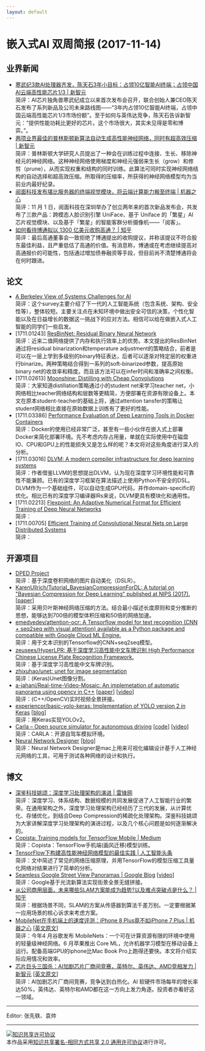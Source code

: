 ```yaml
---
layout: default
---
```


# 嵌入式AI 双周简报 (2017-11-14)

## 业界新闻

- [寒武纪3款AI处理器齐发，陈天石3年小目标：占领10亿智能AI终端；占领中国AI云端高性能芯片1/3 | 新智元](https://mp.weixin.qq.com/s?timestamp=1510651761&src=3&ver=1&signature=VVbCCFGdhnib9UHziJcEvXH1oU9L2jQ4SJQBcYVKilDmi*NbqEut3Xuk*1Dh5sKzSsbzNP0zTtqjq70w0ory-GQ83TjfaC03Fdw7ajfYhra6Gi1DXImuzfjnpIpxoVcT-FnAHklFtEMUIdy-y5GAVThf3*vsT6-g6PoleTGBm2o=) <br />
简评：AI芯片独角兽寒武纪成立以来首次发布会召开，联合创始人兼CEO陈天石发布了系列新品及公司未来路线图——“3年内占领10亿智能AI终端，占领中国云端高性能芯片1/3市场份额”。至于如何与英伟达竞争，陈天石告诉新智元：“提供性能功耗比更好的芯片。这个市场很大，其实未见得是零和博弈。”。
- [两项业界最佳的普林斯顿新算法自动生成高性能神经网络，同时有超高效压缩 | 新智元](https://mp.weixin.qq.com/s?timestamp=1510651739&src=3&ver=1&signature=VVbCCFGdhnib9UHziJcEvRoYvJGiaDTMYilDhkqlT5k7DFJ0k9W8DKmYYk5SvqA0it7XFeHsKlXJ3f0xAdQuXFNEqeYw8DJ7yuPiLFk6IYKLquvpL16a80ms*L27lptGJTyHaAPWcL4-rEg2svxkSZO*w6YCQZ*-TpCQbMv0thE=) <br />
简评：普林斯顿大学研究人员提出了一种会在训练过程中连接、生长、移除神经元的神经网络。这种神经网络使用梯度和神经元强弱来生长（grow）和修剪（prune），从而实现权重和结构的同时训练。此算法可同时实现神经网络结构的自动选择和超高效压缩。所取得的压缩率，所获得的神经网络模型均为当前业内最好纪录。
- [阅面科技发布堪比服务器的终端视觉模块，将云端计算能力搬至终端 | 机器之心](https://mp.weixin.qq.com/s?timestamp=1510652144&src=3&ver=1&signature=VVbCCFGdhnib9UHziJcEvRPXlaG0XB7H9TSQbqZDna31FbbWi1rNDSafBnfMt85qqFTkmaq8WoKW6OKzfaFFiW7MrslH9BdQsj*3PKJ1gKBAdpqSfnuhSyXW7Iwxri1sx1ZJ52LVmDyBLeqyHA8zx03bDc1Z4bCV7LoL52T6KgA=) <br />
简评：11 月 1 日，阅面科技在深圳举办了创立两年来的首次新品发布会，共发布了三款产品：跨模态人脸识别引擎 UniFace、基于 Uniface 的「繁星」AI 芯片视觉模块、以及基于「繁星」的智能客群分析摄像机——「阅客」。
- [如何看待博通拟以 1300 亿美元收购高通？ | 知乎](https://www.zhihu.com/question/67615840/answer/255421766) <br />
简评：最后高通董事会一致拒绝了博通提出的收购提议，并称该提议不符合股东最佳利益，且严重低估了高通的价值。有消息称，博通或在考虑继续提高对高通报价的可能性，包括通过增加债券融资等手段，但目前尚不清楚博通将会在何时跟进。


## 论文

- [A Berkeley View of Systems Challenges for AI](https://www2.eecs.berkeley.edu/Pubs/TechRpts/2017/EECS-2017-159.pdf) <br />
简评：这个survey主要介绍了下一代的人工智能系统（包含系统、架构、安全性等），整体较短。主要关注点在未知环境中做出安全可信的决策，个性化智能以及在日益增长的数据这一挑战下的应对方法。相信可以给在做嵌入式人工智能的同学们一些启发。
- [1711.01243] [ResBinNet: Residual Binary Neural Network](https://arxiv.org/abs/1711.01243) <br />
简评：近来二值网络提供了内存和执行效率上的优势。本文提出的ResBinNet通过将residual binarization和temperature adjustment的策略结合，前者是可以在一层上学到多级别的binary特征表达，后者可以逐渐对特定层的权重进行binarize。两种策略结合得到一系列的soft-binarized参数，提高原始binary net的收敛率和精度。而且该方法可以在infer时间和准确率之间权衡。
- [1711.02613] [Moonshine: Distilling with Cheap Convolutions](https://arxiv.org/abs/1711.02613) <br />
简评：大家知道distillation策略通过小的student net来学习teacher net，小网络相比teacher网络结构和层数等更精简，方便部署在资源有限设备上。本文在原本student-teacher的基础上将，通过attention tansfer的策略让student网络相比直接在原始数据上训练有了更好的性能。
- [1711.03386] [Performance Evaluation of Deep Learning Tools in Docker Containers](https://arxiv.org/abs/1711.03386) <br />
简评：Docker的使用已经非常广泛，甚至有一些小伙伴在嵌入式上部署Docker来简化部署环境。先不考虑内存占用量，单就在实际使用中在磁盘IO、CPU和GPU上的性能损失又是怎么样的呢？本文将对这些角度进行深入的分析。
- [1711.03016] [DLVM: A modern compiler infrastructure for deep learning systems](https://arxiv.org/abs/1711.03016) <br />
简评：作者借鉴LLVM的思想提出DLVM，认为现在深度学习环境性能和可靠性不能兼顾。已有的深度学习框架在算法描述上使用Python不安全的DSL。DLVM作为一个基础组件，可以自动生成GPU代码，并作domain-specific的优化。相比已有的深度学习编译器IRs来说，DLVM更具有模块化和通用性。
- [1711.02213] [Flexpoint: An Adaptive Numerical Format for Efficient Training of Deep Neural Networks](https://arxiv.org/abs/1711.02213) <br />
简评：
- [1711.00705] [Efficient Training of Convolutional Neural Nets on Large Distributed Systems](https://arxiv.org/abs/1711.00705) <br />
简评：


## 开源项目

- [DPED Project](http://people.ee.ethz.ch/~ihnatova/) <br />
简评：基于深度卷积网络的图片自动美化（DSLR）。
- [KarenUllrich/Tutorial_BayesianCompressionForDL: A tutorial on "Bayesian Compression for Deep Learning" published at NIPS (2017).](https://github.com//KarenUllrich/Tutorial_BayesianCompressionForDL) [[paper](https://arxiv.org/abs/1705.08665)] <br />
简评：采用贝叶斯神经网络压缩的方法。结合最小描述长度原则和变分推断的思想，能够达到700倍的模型体积压缩和50倍的网络加速。
- [emedvedev/attention-ocr: A Tensorflow model for text recognition (CNN + seq2seq with visual attention) available as a Python package and compatible with Google Cloud ML Engine.](https://github.com//emedvedev/attention-ocr) <br />
简评：用于文本识别的Tensorflow的CNN+seq2seq模型。
- [zeusees/HyperLPR: 基于深度学习高性能中文车牌识别 High Performance Chinese License Plate Recognition Framework.](https://github.com//zeusees/HyperLPR) <br />
简评：基于深度学习高性能中文车牌识别。
- [zhixuhao/unet: unet for image segmentation](https://github.com/zhixuhao/unet) <br />
简评：(Keras)Unet图像分割。
- [a-jahani/Real-time-Video-Mosaic: An implemetation of automatic panorama using opencv in C++](https://github.com//a-jahani/Real-time-Video-Mosaic) [[paper](http://ieeexplore.ieee.org/document/7886813/)] [[video](https://weibo.com/tv/v/FuGU2rksQ?fid=1034:51c7bf9fcfeb6d58f4ec80ebb9075712)]<br />
简评：(C++/OpenCV)实时视频全景拼接。
- [experiencor/basic-yolo-keras: Implementation of YOLO version 2 in Keras](https://github.com//experiencor/basic-yolo-keras) [[blog](https://experiencor.github.io/yolo_keras.html)] <br />
简评：用Keras实现YOLOv2。
- [Carla – Open source simulator for autonomous driving](http://carla.org/) [[code](https://github.com/carla-simulator/carla)] [[video](https://weibo.com/tv/v/FuUhUEL31?fid=1034:9fd5399bbb60e1a7e6ed6e7537bbfb55)] <br />
简评：CARLA：开源自驾车模拟环境。
- [Neural Network Designer](https://itunes.apple.com/cn/app/id1294441403) [[blog](https://www.objectsandsuch.com/neural-network-designer)]<br />
简评：Neural Network Designer是mac上用来可视化编辑设计基于人工神经元网络的工具，可用于测试各种网络的设计和执行。



## 博文

- [深鉴科技姚颂：深度学习处理架构的演进 | 雷锋网](https://www.leiphone.com/news/201710/9EFp9GekEnMcMHyg.html) <br />
简评：深度学习、体系结构、数据规模的共同发展促进了人工智能行业的繁荣。在通用架构之外，深度学习处理架构已经经历了三代的发展，从计算优化、存储优化，到结合Deep Compression的稀疏化处理架构。深鉴科技姚颂为大家讲解深度学习处理架构的演进过程，以及几个核心问题是如何逐渐解决的。
- [Copista: Training models for TensorFlow Mobile | Medium](https://medium.com/@tinyline/copista-training-models-for-tensorflow-mobile-2cf4cb1674e4) <br />
简评：Copista：TensorFlow手机端(画风迁移)模型训练。
- [TensorFlow下构建高性能神经网络模型的最佳实践 | 人工智能头条](https://mp.weixin.qq.com/s/9iBjwM3EYleMUlAzkKlVJg) <br />
简评：文中简述了常见的网络压缩原理，并用TensorFlow的模型压缩工具量化网络对结果进行了简单的分析。
- [Seamless Google Street View Panoramas | Google Blog](https://research.googleblog.com/2017/11/seamless-google-street-view-panoramas.html) [[video](https://weibo.com/tv/v/FunJ3rPCv?fid=1034:b094772598613db5b1e40cbc4f3bbfe9)] <br />
简评：Google基于光流新算法实现街景全景无缝拼接。
- [从公司商用层面，未来哪些SLAM方案能成为趋势?以及难点突破点是什么？ | 知乎](https://www.zhihu.com/question/53232703) <br />
简评：根据场景不同，SLAM的方案从传感器到算法千差万别。一定要根据某一应用场景的核心诉求来考虑方案。
- [MobileNet在手机端上的速度评测：iPhone 8 Plus竟不如iPhone 7 Plus | 机器之心](https://mp.weixin.qq.com/s/mcK8M6pnHiZZRAkYVdaYGQ) [[英文原文](https://medium.com/vitalify-asia/real-time-deep-learning-in-mobile-application-25cf601a8976)] <br />
简评：今年4 月谷歌发布 MobileNets：一个可在计算资源有限的环境中使用的轻量级神经网络。6 月苹果推出 Core ML，允许机器学习模型在移动设备上运行。配备高端GPU的iphone比Mac Book Pro上跑得还要快。本文将介绍实际应用情况和效率。
- [芯片巨头三国杀：AI加剧芯片厂商间竞赛，英特尔、英伟达、AMD竞相发力 | 新智元](https://mp.weixin.qq.com/s/nAHJENflvt_o1-LAyDicFw) [[英文原文](https://www.wsj.com/articles/artificial-intelligence-is-fueling-an-arms-race-among-chip-makers-1510228801)] <br />
简评：AI加剧芯片厂商间竞赛，竞争达到白热化。AI 软硬件市场每年的增长率达50%，英伟达、英特尔和AMD都在这一方向上发力角逐。投资者亦看好这一领域。



----

Editor: 张先轶、袁帅

----

<a rel="license" href="http://creativecommons.org/licenses/by-sa/2.0/"><img alt="知识共享许可协议" style="border-width:0" src="https://i.creativecommons.org/l/by-sa/2.0/88x31.png" /></a><br />本作品采用<a rel="license" href="http://creativecommons.org/licenses/by-sa/2.0/">知识共享署名-相同方式共享 2.0 通用许可协议</a>进行许可。
